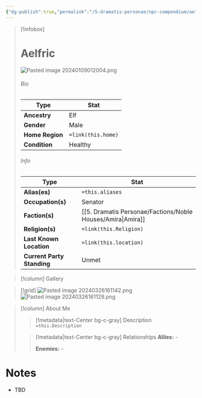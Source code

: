 ```yaml
---
{"dg-publish":true,"permalink":"/5-dramatis-personae/npc-compendium/aelfric/","noteIcon":""}
---
```



> [!infobox]
> # Aelfric
> ![Pasted image 20240109012004.png](/img/user/x.%20Assets/Attachments/Pasted%20image%2020240109012004.png)
> ###### Bio
> Type |  Stat |
> ---|---|
> **Ancestry** | Elf |
> **Gender** | Male |
> **Home Region** | `=link(this.home)` |
> **Condition** | Healthy |
> ###### Info
> Type |  Stat |
> ---|---|
> **Alias(es)** | `=this.aliases` |
> **Occupation(s)** | Senator |
> **Faction(s)** | [[5. Dramatis Personae/Factions/Noble Houses/Amira\|Amira]] |
> **Religion(s)** | `=link(this.Religion)` |
> **Last Known Location** | `=link(this.location)` |
> **Current Party Standing** | Unmet |

> [!column] Gallery 


> [!grid] 
> ![Pasted image 20240326161142.png](/img/user/x.%20Assets/Attachments/Pasted%20image%2020240326161142.png)
> ![Pasted image 20240326161129.png](/img/user/x.%20Assets/Attachments/Pasted%20image%2020240326161129.png)

> [!column] About Me
>> [!metadata|text-Center bg-c-gray] Description
>> `=this.Description`
>
>> [!metadata|text-Center bg-c-gray] Relationships
>> **Allies:** -
>>
>> **Enemies:** -

# Notes

- TBD

